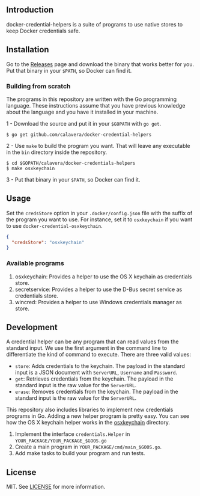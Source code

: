 ## Introduction

docker-credential-helpers is a suite of programs to use native stores to keep Docker credentials safe.

## Installation

Go to the [Releases](https://github.com/calavera/docker-credential-helpers/releases) page and download the binary that works better for you. Put that binary in your `$PATH`, so Docker can find it.

### Building from scratch

The programs in this repository are written with the Go programming language. These instructions assume that you have previous knowledge about the language and you have it installed in your machine.

1 - Download the source and put it in your `$GOPATH` with `go get`.

```
$ go get github.com/calavera/docker-credential-helpers
```

2 - Use `make` to build the program you want. That will leave any executable in the `bin` directory inside the repository.

```
$ cd $GOPATH/calavera/docker-credentials-helpers
$ make osxkeychain
```

3 - Put that binary in your `$PATH`, so Docker can find it.

## Usage

Set the `credsStore` option in your `.docker/config.json` file with the suffix of the program you want to use. For instance, set it to `osxkeychain` if you want to use `docker-credential-osxkeychain`.

```json
{
  "credsStore": "osxkeychain"
}
```

### Available programs

1. osxkeychain: Provides a helper to use the OS X keychain as credentials store.
1. secretservice: Provides a helper to use the D-Bus secret service as credentials store.
2. wincred: Provides a helper to use Windows credentials manager as store.

## Development

A credential helper can be any program that can read values from the standard input. We use the first argument in the command line to differentiate the kind of command to execute. There are three valid values:

- `store`: Adds credentials to the keychain. The payload in the standard input is a JSON document with `ServerURL`, `Username` and `Password`.
- `get`: Retrieves credentials from the keychain. The payload in the standard input is the raw value for the `ServerURL`.
- `erase`: Removes credentials from the keychain. The payload in the standard input is the raw value for the `ServerURL`.

This repository also includes libraries to implement new credentials programs in Go. Adding a new helper program is pretty easy. You can see how the OS X keychain helper works in the [osxkeychain](osxkeychain) directory.

1. Implement the interface `credentials.Helper` in `YOUR_PACKAGE/YOUR_PACKAGE_$GOOS.go`
2. Create a main program in `YOUR_PACKAGE/cmd/main_$GOOS.go`.
3. Add make tasks to build your program and run tests.

## License

MIT. See [LICENSE](LICENSE) for more information.

